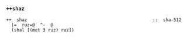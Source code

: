 ### `++shaz`

    ++  shaz                                                ::  sha-512
      |=  ruz=@  ^-  @
      (shal [(met 3 ruz) ruz])


